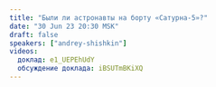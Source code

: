 ```yaml
---
title: "Были ли астронавты на борту «Сатурна-5»?"
date: "30 Jun 23 20:30 MSK"
draft: false
speakers: ["andrey-shishkin"]
videos:
  доклад: e1_UEPEhUdY
  обсуждение доклада: iBSUTmBKiXQ
---
```

